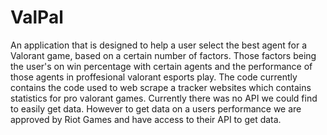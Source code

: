 # ValPal

An application that is designed to help a user select the best agent for a Valorant game, based on a certain number of factors. Those factors being the user's on win percentage with certain agents and the performance of those agents in proffesional valorant esports play.
The code currently contains the code used to web scrape a tracker websites which contains statistics for pro valorant games. Currently there was no API we could find to easily get data. However to get data on a users performance we are approved by Riot Games and have
access to their API to get data.
